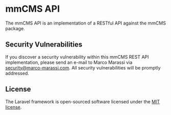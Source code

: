 # mmCMS API

The mmCMS API is an implementation of a RESTful API against the mmCMS package.

## Security Vulnerabilities

If you discover a security vulnerability within this mmCMS REST API implementation, please send an e-mail to Marco Marassi via [security@marco-marassi.com](mailto:security@marco-marassi.com). All security vulnerabilities will be promptly addressed.

## License

The Laravel framework is open-sourced software licensed under the [MIT license](https://opensource.org/licenses/MIT).
